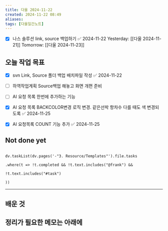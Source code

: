 ```yaml
---
title: 다울 2024-11-22
created: 2024-11-22 08:49
aliases: 
tags: [다울일간노트]
---
```

- [x] 나스 솔루션 link, source 백업하기 ✅ 2024-11-22
Yesterday: [[다울 2024-11-21]]
Tomorrow: [[다울 2024-11-23]]



## 오늘 작업 목표
- [x] svn Link, Source 폴더 백업 배치파일 작성 ✅ 2024-11-22
- [ ] 하역작업계획 Source백업 해놓고 화면 개편 준비
- [ ] AI 요청 목록 한번에 추가하는 기능
- [x] AI 요청 목록 BACKCOLOR변경 로직 변경. 같은선박 항차수 다를 때도 색 변경되도록 ✅ 2024-11-25
- [x] AI 요청목록 COUNT 기능 추가 ✅ 2024-11-25



## Not done yet

```dataviewjs

dv.taskList(dv.pages('-"3. Resource/Templates"').file.tasks

.where(t => !t.completed && !t.text.includes("@frank") &&

!t.text.includes("#task")

))

```

---

## 배운 것




## 정리가 필요한 메모는 아래에



